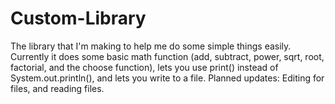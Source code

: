 # Custom-Library
The library that I'm making to help me do some simple things easily.
Currently it does some basic math function (add, subtract, power, sqrt, root, factorial, and the choose function), lets you use print() instead of System.out.println(), and lets you write to a file.
Planned updates: Editing for files, and reading files.
